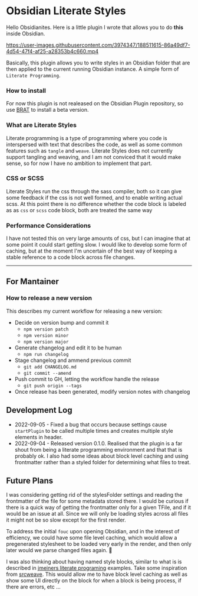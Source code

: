 # Obsidian Literate Styles

Hello Obsidianites. Here is a little plugin I wrote that allows you to do
**this** inside Obsidian.

https://user-images.githubusercontent.com/3974347/188511615-86a49df7-4d54-47f4-af25-a28353b4c660.mp4

Basically, this plugin allows you to write styles in an Obsidian folder that
are then applied to the current running Obsidian instance. A simple form of
`Literate Programming`.

### How to install

For now this plugin is not realeased on the Obsidian Plugin repository, so use
[BRAT][1] to install a beta version.

### What are Literate Styles

Literate programming is a type of programming where you code is interspersed
with text that describes the code, as well as some common features such as
`tangle` and `weave`. Literate Styles does not currently support tangling and
weaving, and I am not conviced that it would make sense, so for now I have no
ambition to implement that part.

### CSS or SCSS

Literate Styles run the css through the sass compiler, both so it can give some
feedback if the css is not well formed, and to enable writing actual scss. At
this point there is no difference whether the code block is labeled as as `css`
or `scss` code block, both are treated the same way

### Performance Considerations

I have not tested this on very large amounts of css, but I can imagine that at
some point it could start getting slow. I would like to develop some form of
caching, but at the moment I'm uncertain of the best way of keeping a stable
reference to a code block across file changes.

---

## For Mantainer

### How to release a new version

This describes my current workflow for releasing a new version:

- Decide on version bump and commit it
  - `npm version patch`
  - `npm version minor`
  - `npm version major`
- Generate changelog and edit it to be human
  - `npm run changelog`
- Stage changelog and ammend previous commit
  - `git add CHANGELOG.md`
  - `git commit --amend`
- Push commit to GH, letting the workflow handle the release
  - `git push origin --tags`
- Once release has been generated, modify version notes with changelog

## Development Log

- 2022-09-05 - Fixed a bug that occurs because settings cause `startPlugin` to
  be called multiple times and creates multiple style elements in header.
- 2022-09-04 - Released version 0.1.0. Realised that the plugin is a far shout
  from being a literate programming environment and that that is probably ok. I
  also had some ideas about block level caching and using frontmatter rather
  than a styled folder for determining what files to treat.

## Future Plans

I was considering getting rid of the stylesFolder settings and reading the
frontmatter of the file for some metadata stored there. I would be curious if
there is a quick way of getting the frontmatter only for a given TFile, and if
it would be an issue at all. Since we will only be loading styles across all
files it might not be so slow except for the first render.

To address the initial `fouc` upon opening Obsidian, and in the interest of
efficiency, we could have some file level caching, which would allow a
pregenerated stylesheet to be loaded very early in the render, and then only
later would we parse changed files again. :thinking:

I was also thinking about having named style blocks, similar to what is is
described in [jmeiners literate programing][2] examples. Take some inspiration
from [srcweave][3]. This would allow me to have block level caching as well as
show some UI directly on the block for when a block is being process, if there
are errors, etc ...

[1]: https://obsidian.md/plugins?id=obsidian42-brat
[2]: https://www.jmeiners.com/literate-programming
[3]: https://github.com/justinmeiners/srcweave
